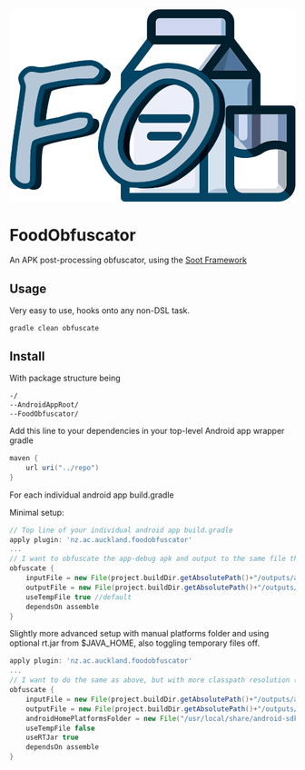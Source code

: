<div align="center">
<a href="https://github.com/mohan-cao/FoodObfuscator"><img style="display:inline-block" src="./foodobfuscator logo.png" alt="logo"></a>
</div>

# FoodObfuscator
An APK post-processing obfuscator, using the [Soot Framework](https://github.com/Sable/soot)

## Usage
Very easy to use, hooks onto any non-DSL task.
```
gradle clean obfuscate
```

## Install

With package structure being
```
-/
--AndroidAppRoot/
--FoodObfuscator/
```

Add this line to your dependencies in your top-level Android app wrapper gradle
```groovy
maven {
    url uri("../repo")
}
```

For each individual android app build.gradle

Minimal setup:
```groovy
// Top line of your individual android app build.gradle
apply plugin: 'nz.ac.auckland.foodobfuscator'
...
// I want to obfuscate the app-debug apk and output to the same file through use of a temporary file
obfuscate {
    inputFile = new File(project.buildDir.getAbsolutePath()+"/outputs/apk/debug/app-debug.apk")
    outputFile = new File(project.buildDir.getAbsolutePath()+"/outputs/apk/debug/app-debug.apk")
    useTempFile true //default
    dependsOn assemble
}
```

Slightly more advanced setup with manual platforms folder and using optional rt.jar from $JAVA_HOME, also toggling temporary files off.
```groovy
apply plugin: 'nz.ac.auckland.foodobfuscator'
...
// I want to do the same as above, but with more classpath resolution (and don't care how slow it is)
obfuscate {
    inputFile = new File(project.buildDir.getAbsolutePath()+"/outputs/apk/debug/app-debug.apk")
    outputFile = new File(project.buildDir.getAbsolutePath()+"/outputs/apk/debug/app-debug.apk")
    androidHomePlatformsFolder = new File("/usr/local/share/android-sdk/platforms/")
    useTempFile false
    useRTJar true
    dependsOn assemble
}
```
